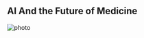 ## AI And the Future of Medicine
![photo](https://user-images.githubusercontent.com/94965887/145411386-abab4ea6-cc07-4e55-b2d4-84cff2f2e02e.jpeg)
